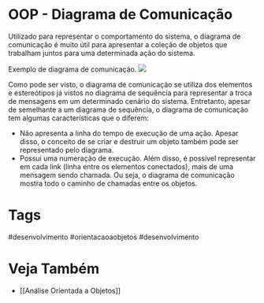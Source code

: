 # OOP - Diagrama de Comunicação
Utilizado para representar o comportamento do sistema, o diagrama de comunicação é muito útil para apresentar a coleção de objetos que trabalham juntos para uma determinada ação do sistema.

Exemplo de diagrama de comunicação.
![](https://i.imgur.com/nRthPz7.jpg)

Como pode ser visto, o diagrama de comunicação se utiliza dos elementos e estereótipos já vistos no diagrama de sequência para representar a troca de mensagens em um determinado cenário do sistema. Entretanto, apesar de semelhante a um diagrama de sequência, o diagrama de comunicação tem algumas características que o diferem:
- Não apresenta a linha do tempo de execução de uma ação. Apesar disso, o conceito de se criar e destruir um objeto também pode ser representado pelo diagrama.
- Possui uma numeração de execução. Além disso, é possível representar em cada link (linha entre os elementos conectados), mais de uma mensagem sendo chamada. Ou seja, o diagrama de comunicação mostra todo o caminho de chamadas entre os objetos.

# Tags
#desenvolvimento #orientacaoaobjetos #desenvolvimento 
# Veja Também
- [[Análise Orientada a Objetos]]